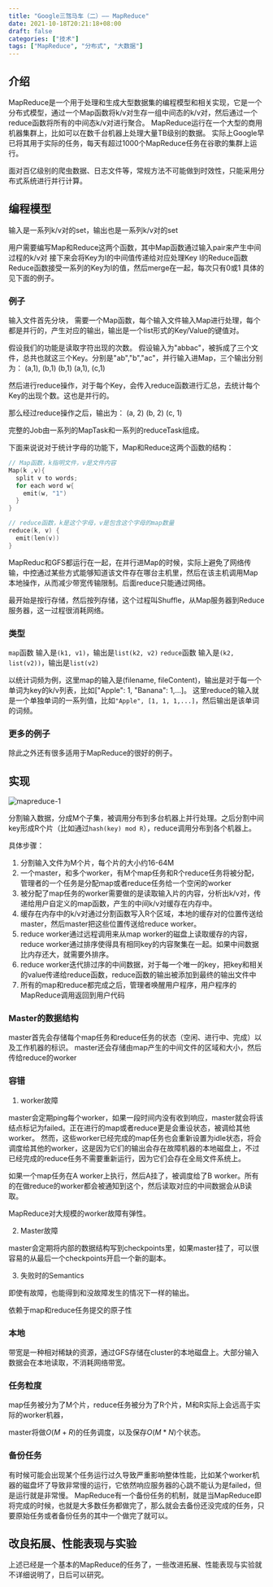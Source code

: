 ```yaml
---
title: "Google三驾马车（二）—— MapReduce"
date: 2021-10-18T20:21:18+08:00
draft: false
categories: ["技术"]
tags: ["MapReduce", "分布式", "大数据"]
---
```


## 介绍

MapReduce是一个用于处理和生成大型数据集的编程模型和相关实现，它是一个分布式模型，通过一个Map函数将k/v对生存一组中间态的k/v对，然后通过一个reduce函数将所有的中间态k/v对进行聚合。
MapReduce运行在一个大型的商用机器集群上，比如可以在数千台机器上处理大量TB级别的数据。
实际上Google早已将其用于实际的任务，每天有超过1000个MapReduce任务在谷歌的集群上运行。

面对百亿级别的爬虫数据、日志文件等，常规方法不可能做到时效性，只能采用分布式系统进行并行计算。

## 编程模型

输入是一系列k/v对的set，输出也是一系列k/v对的set

用户需要编写Map和Reduce这两个函数，其中Map函数通过输入pair来产生中间过程的k/v对
接下来会将Key为I的中间值传递给对应处理Key I的Reduce函数
Reduce函数接受一系列的Key为I的值，然后merge在一起，每次只有0或1
具体的见下面的例子。

### 例子

输入文件首先分块，
需要一个Map函数，每个输入文件输入Map进行处理，每个都是并行的，产生对应的输出，输出是一个list形式的Key/Value的键值对。

假设我们的功能是读取字符出现的次数。
假设输入为"abbac"，被拆成了三个文件，总共也就这三个Key。分别是"ab","b","ac"，并行输入进Map，三个输出分别为：
(a,1), (b,1)
(b,1)
(a,1), (c,1)

然后进行reduce操作，对于每个Key，会传入reduce函数进行汇总，去统计每个Key的出现个数。这也是并行的。

那么经过reduce操作之后，输出为：
(a, 2)
(b, 2)
(c, 1)

完整的Job由一系列的MapTask和一系列的reduceTask组成。

下面来说说对于统计字母的功能下，Map和Reduce这两个函数的结构：
```C++
// Map函数，k指明文件，v是文件内容
Map(k ,v){
  split v to words;
  for each word w{
    emit(w, "1")
  }
}
```

```C++
// reduce函数，k是这个字母，v是包含这个字母的map数量
reduce(k, v) {
  emit(len(v))
}
```

MapReduc和GFS都运行在一起，在并行进Map的时候，实际上避免了网络传输，中控通过某些方式能够知道该文件存在哪台主机里，然后在该主机调用Map本地操作，从而减少带宽传输限制。后面reduce只能通过网络。

最开始是按行存储，然后按列存储，这个过程叫Shuffle，从Map服务器到Reduce服务器，这一过程很消耗网络。

### 类型

`map`函数 输入是`(k1, v1)`，输出是`list(k2, v2)`
`reduce`函数 输入是`(k2, list(v2))`，输出是`list(v2)`

以统计词频为例，这里map的输入是(filename, fileContent)，输出是对于每一个单词为key的k/v列表，比如["Apple": 1, "Banana": 1,...]。
这里reduce的输入就是一个单独单词的一系列值，比如`"Apple", [1, 1, 1,...]`，然后输出是该单词的词频。

### 更多的例子

除此之外还有很多适用于MapReduce的很好的例子。

## 实现

![mapreduce-1](https://res.cloudinary.com/dbmkzs2ez/image/upload/v1640192780/mapreduce-1.png)

分割输入数据，分成M个子集，被调用分布到多台机器上并行处理。之后分割中间key形成R个片（比如通过`hash(key) mod R`），reduce调用分布到各个机器上。

具体步骤：
1. 分割输入文件为M个片，每个片的大小约16-64M
2. 一个master，和多个worker，有M个map任务和R个reduce任务将被分配，管理者的一个任务是分配map或者reduce任务给一个空闲的worker
3. 被分配了map任务的worker需要做的是读取输入片的内容，分析出k/v对，传递给用户自定义的map函数，产生的中间k/v对缓存在内存中。
4. 缓存在内存中的k/v对通过分割函数写入R个区域，本地的缓存对的位置传送给master，然后master把这些位置传送给reduce worker。
5. reduce worker通过远程调用来从map worker的磁盘上读取缓存的内容，reduce worker通过排序使得具有相同key的内容聚集在一起。如果中间数据比内存还大，就需要外排序。
6. reduce worker迭代排过序的中间数据，对于每一个唯一的key，把key和相关的value传递给reduce函数，reduce函数的输出被添加到最终的输出文件中
7. 所有的map和reduce都完成之后，管理者唤醒用户程序，用户程序的MapReduce调用返回到用户代码

### Master的数据结构

master首先会存储每个map任务和reduce任务的状态（空闲、进行中、完成）以及工作机器的标识。
master还会存储由map产生的中间文件的区域和大小，然后传给reduce的worker

### 容错

1. worker故障

master会定期ping每个worker，如果一段时间内没有收到响应，master就会将该结点标记为failed。正在进行的map或者reduce更是会重设状态，被调给其他worker。
然而，这些worker已经完成的map任务也会重新设置为idle状态，将会调度给其他的worker，这是因为它们的输出会存在故障机器的本地磁盘上，不过已经完成的reduce任务不需要重新运行，因为它们会存在全局文件系统上。

如果一个map任务在A worker上执行，然后A挂了，被调度给了B worker。所有的在做reduce的worker都会被通知到这个，然后读取对应的中间数据会从B读取。

MapReduce对大规模的worker故障有弹性。

2. Master故障

master会定期将内部的数据结构写到checkpoints里，如果master挂了，可以很容易的从最后一个checkpoints开启一个新的副本。

3. 失败时的Semantics

即使有故障，也能得到和没故障发生的情况下一样的输出。

依赖于map和reduce任务提交的原子性

### 本地

带宽是一种相对稀缺的资源，通过GFS存储在cluster的本地磁盘上。大部分输入数据会在本地读取，不消耗网络带宽。

### 任务粒度

map任务被分为了M个片，reduce任务被分为了R个片，M和R实际上会远高于实际的worker机器，

master将做$O(M+R)$的任务调度，以及保存$O(M*N)$个状态。

### 备份任务

有时候可能会出现某个任务运行过久导致严重影响整体性能，比如某个worker机器的磁盘坏了导致非常慢的运行，它依然响应服务器的心跳不能认为是failed，但是运行就是非常慢。
MapReduce有一个备份任务的机制，就是当MapReduce即将完成的时候，也就是大多数任务都做完了，那么就会去备份还没完成的任务，只要原始任务或者备份任务的其中一个做完了就可以。

## 改良拓展、性能表现与实验

上述已经是一个基本的MapReduce的任务了，一些改进拓展、性能表现与实验就不详细说明了，日后可以研究。
